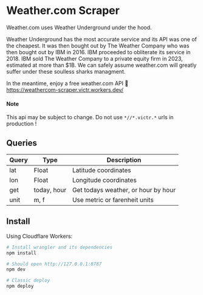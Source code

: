 # Weather.com Scraper

Weather.com uses Weather Underground under the hood.

Weather Underground has the most accurate service and its API was one of the cheapest. It was then bought out by The Weather Company who was then bought out by IBM in 2016. IBM proceeded to obliterate its service in 2018. IBM sold The Weather Company to a private equity firm in 2023, estimated at more than $1B. We can safely assume weather.com will greatly suffer under these soulless sharks managment.

In the meantime, enjoy a free weather.com API 🤗  
https://weathercom-scraper.victr.workers.dev/

#### Note

This api may be subject to change. Do not use `*//*.victr.*` urls in production !

## Queries

| Query | Type        | Description                         |
| ----- | ----------- | ----------------------------------- |
| lat   | Float       | Latitude coordinates                |
| lon   | Float       | Longitude coordinates               |
| get   | today, hour | Get todays weather, or hour by hour |
| unit  | m, f        | Use metric or farenheit units       |

## Install

Using Cloudflare Workers:

```bash
# Install wrangler and its dependencies
npm install

# Should open http://127.0.0.1:8787
npm dev

# Classic deploy
npm deploy
```
